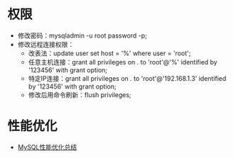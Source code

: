 # 权限
- 修改密码：mysqladmin -u root password -p;
- 修改远程连接权限：
  + 改表法：update user set host = '%' where user = 'root';
  + 任意主机连接：grant all privileges on *.* to 'root'@'%' identified by '123456' with grant option;
  + 特定IP连接：grant all privileges on *.* to 'root'@'192.168.1.3' identified by '123456' with grant option;
  + 修改后用命令刷新：flush privileges;
  
                  

# 性能优化
- [MySQL性能优化总结](http://www.cnblogs.com/luxiaoxun/p/4694144.html)